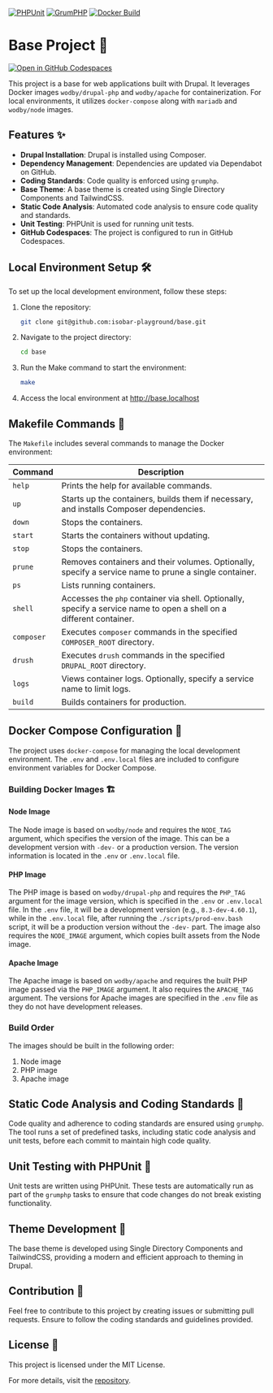 [![PHPUnit](https://github.com/isobar-playground/base/actions/workflows/phpunit.yml/badge.svg?branch=master)](https://github.com/isobar-playground/base/actions/workflows/phpunit.yml)
[![GrumPHP](https://github.com/isobar-playground/base/actions/workflows/grumphp.yml/badge.svg?branch=master)](https://github.com/isobar-playground/base/actions/workflows/grumphp.yml)
[![Docker Build](https://github.com/isobar-playground/base/actions/workflows/test_build.yml/badge.svg?branch=master)](https://github.com/isobar-playground/base/actions/workflows/test_build.yml)

# Base Project 🚀

[![Open in GitHub Codespaces](https://github.com/codespaces/badge.svg)](https://codespaces.new/isobar-playground/base?quickstart=1)

This project is a base for web applications built with Drupal. It leverages Docker images `wodby/drupal-php` and `wodby/apache` for containerization. For local environments, it utilizes `docker-compose` along with `mariadb` and `wodby/node` images.

## Features ✨

- **Drupal Installation**: Drupal is installed using Composer.
- **Dependency Management**: Dependencies are updated via Dependabot on GitHub.
- **Coding Standards**: Code quality is enforced using `grumphp`.
- **Base Theme**: A base theme is created using Single Directory Components and TailwindCSS.
- **Static Code Analysis**: Automated code analysis to ensure code quality and standards.
- **Unit Testing**: PHPUnit is used for running unit tests.
- **GitHub Codespaces**: The project is configured to run in GitHub Codespaces.

## Local Environment Setup 🛠️

To set up the local development environment, follow these steps:

1. Clone the repository:
   ```sh
   git clone git@github.com:isobar-playground/base.git
   ```
2. Navigate to the project directory:
   ```sh
   cd base
   ```
3. Run the Make command to start the environment:
   ```sh
   make
   ```
4. Access the local environment at http://base.localhost

## Makefile Commands 📜

The `Makefile` includes several commands to manage the Docker environment:

| Command    | Description                                                                                                          |
|------------|----------------------------------------------------------------------------------------------------------------------|
| `help`     | Prints the help for available commands.                                                                              |
| `up`       | Starts up the containers, builds them if necessary, and installs Composer dependencies.                              |
| `down`     | Stops the containers.                                                                                                |
| `start`    | Starts the containers without updating.                                                                              |
| `stop`     | Stops the containers.                                                                                                |
| `prune`    | Removes containers and their volumes. Optionally, specify a service name to prune a single container.                |
| `ps`       | Lists running containers.                                                                                            |
| `shell`    | Accesses the `php` container via shell. Optionally, specify a service name to open a shell on a different container. |
| `composer` | Executes `composer` commands in the specified `COMPOSER_ROOT` directory.                                             |
| `drush`    | Executes `drush` commands in the specified `DRUPAL_ROOT` directory.                                                  |
| `logs`     | Views container logs. Optionally, specify a service name to limit logs.                                              |
| `build`    | Builds containers for production.                                                                                    |

## Docker Compose Configuration 🐳

The project uses `docker-compose` for managing the local development environment. The `.env` and `.env.local` files are included to configure environment variables for Docker Compose.

### Building Docker Images 🏗️

#### Node Image

The Node image is based on `wodby/node` and requires the `NODE_TAG` argument, which specifies the version of the image. This can be a development version with `-dev-` or a production version. The version information is located in the `.env` or `.env.local` file.

#### PHP Image

The PHP image is based on `wodby/drupal-php` and requires the `PHP_TAG` argument for the image version, which is specified in the `.env` or `.env.local` file. In the `.env` file, it will be a development version (e.g., `8.3-dev-4.60.1`), while in the `.env.local` file, after running the `./scripts/prod-env.bash` script, it will be a production version without the `-dev-` part. The image also requires the `NODE_IMAGE` argument, which copies built assets from the Node image.

#### Apache Image

The Apache image is based on `wodby/apache` and requires the built PHP image passed via the `PHP_IMAGE` argument. It also requires the `APACHE_TAG` argument. The versions for Apache images are specified in the `.env` file as they do not have development releases.

### Build Order

The images should be built in the following order:
1. Node image
2. PHP image
3. Apache image

## Static Code Analysis and Coding Standards 🧹

Code quality and adherence to coding standards are ensured using `grumphp`. The tool runs a set of predefined tasks, including static code analysis and unit tests, before each commit to maintain high code quality.

## Unit Testing with PHPUnit 🧪

Unit tests are written using PHPUnit. These tests are automatically run as part of the `grumphp` tasks to ensure that code changes do not break existing functionality.

## Theme Development 🎨

The base theme is developed using Single Directory Components and TailwindCSS, providing a modern and efficient approach to theming in Drupal.

## Contribution 🤝

Feel free to contribute to this project by creating issues or submitting pull requests. Ensure to follow the coding standards and guidelines provided.

## License 📄

This project is licensed under the MIT License.

For more details, visit the [repository](https://github.com/isobar-playground/base).
